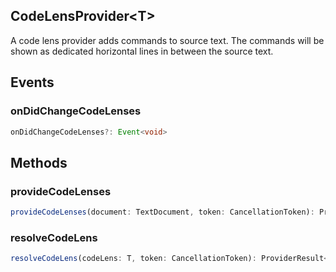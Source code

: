 ## CodeLensProvider&lt;T&gt;

A code lens provider adds commands to source text. The commands will be shown as dedicated horizontal lines in between the source text.

## Events

### onDidChangeCodeLenses

```typescript
onDidChangeCodeLenses?: Event<void>
```

## Methods

### provideCodeLenses

```typescript
provideCodeLenses(document: TextDocument, token: CancellationToken): ProviderResult<T[]>
```

### resolveCodeLens

```typescript
resolveCodeLens(codeLens: T, token: CancellationToken): ProviderResult<T>
```

[Event]: EventT.md
[ProviderResult]: ProviderResultT.md
[TextDocument]: TextDocument.md
[CancellationToken]: CancellationToken.md
